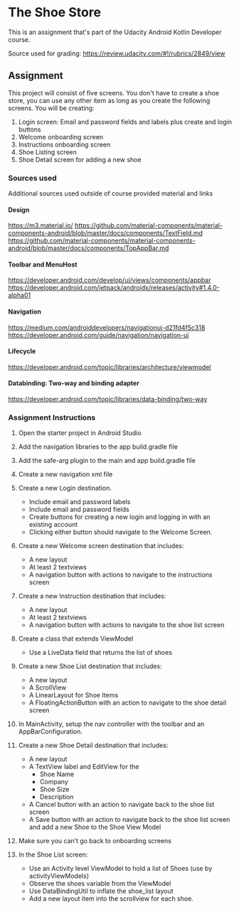 # The Shoe Store

This is an assignment that's part of the Udacity Android Kotlin Developer course.

Source used for grading: https://review.udacity.com/#!/rubrics/2849/view 

## Assignment 
This project will consist of five screens. You don't have to create a shoe store, you can use any other item as long as you create the following screens. You will be creating:

1. Login screen: Email and password fields and labels plus create and login buttons
2. Welcome onboarding screen
3. Instructions onboarding screen
4. Shoe Listing screen
5. Shoe Detail screen for adding a new shoe

### Sources used

Additional sources used outside of course provided material and links

#### Design
https://m3.material.io/
https://github.com/material-components/material-components-android/blob/master/docs/components/TextField.md
https://github.com/material-components/material-components-android/blob/master/docs/components/TopAppBar.md

#### Toolbar and MenuHost
https://developer.android.com/develop/ui/views/components/appbar
https://developer.android.com/jetpack/androidx/releases/activity#1.4.0-alpha01

#### Navigation
https://medium.com/androiddevelopers/navigationui-d21fd4f5c318
https://developer.android.com/guide/navigation/navigation-ui

#### Lifecycle
https://developer.android.com/topic/libraries/architecture/viewmodel

#### Databinding: Two-way and binding adapter
https://developer.android.com/topic/libraries/data-binding/two-way

### Assignment Instructions

1. Open the starter project in Android Studio

2. Add the navigation libraries to the app build.gradle file

3. Add the safe-arg plugin to the main and app build.gradle file

4. Create a new navigation xml file

5. Create a new Login destination.

   * Include email and password labels 

   - Include email and password fields
   - Create buttons for creating a new login and logging in with an existing account
   - Clicking either button should navigate to the Welcome Screen.

6. Create a new Welcome screen destination that includes:

   * A new layout
   * At least 2 textviews
   * A navigation button with actions to navigate to the instructions screen

7. Create a new Instruction destination that includes:

   * A new layout
   * At least 2 textviews
   * A navigation button with actions to navigate to the shoe list screen

8. Create a class that extends ViewModel

   *  Use a LiveData field that returns the list of shoes

9. Create a new Shoe List destination that includes:

   * A new layout
   * A ScrollView
   * A LinearLayout for Shoe Items
   * A FloatingActionButton with an action to navigate to the shoe detail screen

10. In MainActivity, setup the nav controller with the toolbar and an AppBarConfiguration.

11. Create a new Shoe Detail destination that includes:

    * A new layout
    * A TextView label and EditView for the
      * Shoe Name
      * Company
      * Shoe Size
      * Description
    * A Cancel button with an action to navigate back to the shoe list screen
    * A Save button with an action to navigate back to the shoe list screen and add a new Shoe to the Shoe View Model

12. Make sure you can’t go back to onboarding screens

13. In the Shoe List screen:

    * Use an Activity level ViewModel to hold a list of Shoes (use by activityViewModels)
    * Observe the shoes variable from the ViewModel
    * Use DataBindingUtil to inflate the shoe_list layout
    * Add a new layout item into the scrollview for each shoe.